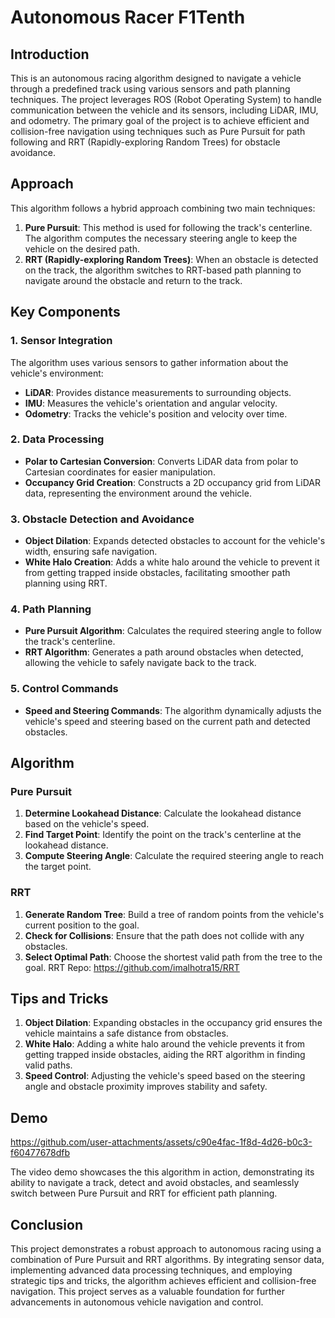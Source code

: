 # Autonomous Racer F1Tenth

## Introduction

This is an autonomous racing algorithm designed to navigate a vehicle through a predefined track using various sensors and path planning techniques. The project leverages ROS (Robot Operating System) to handle communication between the vehicle and its sensors, including LiDAR, IMU, and odometry. The primary goal of the project is to achieve efficient and collision-free navigation using techniques such as Pure Pursuit for path following and RRT (Rapidly-exploring Random Trees) for obstacle avoidance.

## Approach

This algorithm follows a hybrid approach combining two main techniques:

1. **Pure Pursuit**: This method is used for following the track's centerline. The algorithm computes the necessary steering angle to keep the vehicle on the desired path.
2. **RRT (Rapidly-exploring Random Trees)**: When an obstacle is detected on the track, the algorithm switches to RRT-based path planning to navigate around the obstacle and return to the track.

## Key Components

### 1. Sensor Integration
The algorithm uses various sensors to gather information about the vehicle's environment:
- **LiDAR**: Provides distance measurements to surrounding objects.
- **IMU**: Measures the vehicle's orientation and angular velocity.
- **Odometry**: Tracks the vehicle's position and velocity over time.

### 2. Data Processing
- **Polar to Cartesian Conversion**: Converts LiDAR data from polar to Cartesian coordinates for easier manipulation.
- **Occupancy Grid Creation**: Constructs a 2D occupancy grid from LiDAR data, representing the environment around the vehicle.

### 3. Obstacle Detection and Avoidance
- **Object Dilation**: Expands detected obstacles to account for the vehicle's width, ensuring safe navigation.
- **White Halo Creation**: Adds a white halo around the vehicle to prevent it from getting trapped inside obstacles, facilitating smoother path planning using RRT.

### 4. Path Planning
- **Pure Pursuit Algorithm**: Calculates the required steering angle to follow the track's centerline.
- **RRT Algorithm**: Generates a path around obstacles when detected, allowing the vehicle to safely navigate back to the track.

### 5. Control Commands
- **Speed and Steering Commands**: The algorithm dynamically adjusts the vehicle's speed and steering based on the current path and detected obstacles.

## Algorithm

### Pure Pursuit
1. **Determine Lookahead Distance**: Calculate the lookahead distance based on the vehicle's speed.
2. **Find Target Point**: Identify the point on the track's centerline at the lookahead distance.
3. **Compute Steering Angle**: Calculate the required steering angle to reach the target point.

### RRT
1. **Generate Random Tree**: Build a tree of random points from the vehicle's current position to the goal.
2. **Check for Collisions**: Ensure that the path does not collide with any obstacles.
3. **Select Optimal Path**: Choose the shortest valid path from the tree to the goal.
RRT Repo: https://github.com/imalhotra15/RRT


## Tips and Tricks

1. **Object Dilation**: Expanding obstacles in the occupancy grid ensures the vehicle maintains a safe distance from obstacles.
2. **White Halo**: Adding a white halo around the vehicle prevents it from getting trapped inside obstacles, aiding the RRT algorithm in finding valid paths.
3. **Speed Control**: Adjusting the vehicle's speed based on the steering angle and obstacle proximity improves stability and safety.

## Demo



https://github.com/user-attachments/assets/c90e4fac-1f8d-4d26-b0c3-f60477678dfb



The video demo showcases the this algorithm in action, demonstrating its ability to navigate a track, detect and avoid obstacles, and seamlessly switch between Pure Pursuit and RRT for efficient path planning.

## Conclusion

This project demonstrates a robust approach to autonomous racing using a combination of Pure Pursuit and RRT algorithms. By integrating sensor data, implementing advanced data processing techniques, and employing strategic tips and tricks, the algorithm achieves efficient and collision-free navigation. This project serves as a valuable foundation for further advancements in autonomous vehicle navigation and control.
